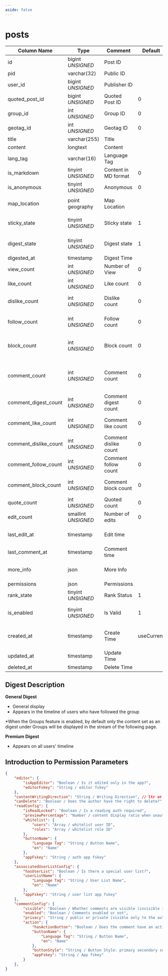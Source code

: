 ```yaml
---
aside: false
---
```


# posts

| Column Name | Type | Comment | Default | Null | Remark |
| --- | --- | --- | --- | --- | --- |
| id | bigint *UNSIGNED* | Post ID | | NO | Auto Increment |
| pid | varchar(32) | Public ID |  | NO | **Unique** |
| user_id | bigint *UNSIGNED* | Publisher ID |  | NO | Related field [users->id](../users/users.md) |
| quoted_post_id | bigint *UNSIGNED* | Quoted Post ID | 0 | NO | 0 means no quote |
| group_id | int *UNSIGNED* | Group ID | 0 | NO | Related field [groups->id](groups.md) |
| geotag_id | int *UNSIGNED* | Geotag ID | 0 | NO | Related field [geotags->id](geotags.md) |
| title | varchar(255) | Title |  | YES |  |
| content | longtext | Content |  | YES |  |
| lang_tag | varchar(16) | Language Tag |  | YES |  |
| is_markdown | tinyint *UNSIGNED* | Content in MD format | 0 | NO | 0.No / 1.Yes |
| is_anonymous | tinyint *UNSIGNED* | Anonymous | 0 | NO | 0.No / 1.Yes |
| map_location | point<br>geography | Map Location |  | YES | `longitude`, `latitude`<br>`SRID 4326` |
| sticky_state | tinyint *UNSIGNED* | Sticky state | 1 | NO | 1.No / 2.Group Sticky / 3.Global Sticky |
| digest_state | tinyint *UNSIGNED* | Digest state | 1 | NO | 1.No / 2.General Digest / 3.Premium Digest |
| digested_at | timestamp | Digest Time |  | YES | Time set to Digest |
| view_count | int *UNSIGNED* | Number of View | 0 | NO | Count by plugin |
| like_count | int *UNSIGNED* | Like count | 0 | NO | Number of users who liked the post |
| dislike_count | int *UNSIGNED* | Dislike count | 0 | NO | Number of users who disliked the post |
| follow_count | int *UNSIGNED* | Follow count | 0 | NO | Number of users who followed (saved) the post |
| block_count | int *UNSIGNED* | Block count | 0 | NO | Number of users who blocked (not interested) the post |
| comment_count | int *UNSIGNED* | Comment count | 0 | NO | Number of comments on the post, including second-level replies |
| comment_digest_count | int *UNSIGNED* | Comment digest count | 0 | NO | Total number of digest comments on the post |
| comment_like_count | int *UNSIGNED* | Comment like count | 0 | NO | Total number of likes on all comments |
| comment_dislike_count | int *UNSIGNED* | Comment dislike count | 0 | NO | Total number of dislikes on all comments |
| comment_follow_count | int *UNSIGNED* | Comment follow count | 0 | NO | Total number of follows on all comments |
| comment_block_count | int *UNSIGNED* | Comment block count | 0 | NO | Total number of blocks on all comments |
| quote_count | int *UNSIGNED* | Quoted count | 0 | NO | Total number of posts quoted it |
| edit_count | smallint *UNSIGNED* | Number of edits | 0 | NO | Total number of edits |
| last_edit_at | timestamp | Edit time |  | YES | If editable after publish, record edit time here |
| last_comment_at | timestamp | Comment time |  | YES | Time of the latest comment |
| more_info | json | More Info |  | YES | E.g. publisher IP location name, device name, etc. |
| permissions | json | Permissions |  | YES |  |
| rank_state | tinyint *UNSIGNED* | Rank Status | 1 | NO | 1.Not set |
| is_enabled | tinyint *UNSIGNED* | Is Valid | 1 | NO | 0.Invalid (visible only to yourself) / 1.Valid |
| created_at | timestamp | Create Time | useCurrent | NO | For example, MySQL defaults to `CURRENT_TIMESTAMP` |
| updated_at | timestamp | Update Time |  | YES |  |
| deleted_at | timestamp | Delete Time |  | YES |  |

## Digest Description

**General Digest**
- General display
- Appears in the timeline of users who have followed the group

*When the Groups feature is enabled, by default only the content set as an digest under Groups will be displayed in the stream of the following page.

**Premium Digest**
- Appears on all users' timeline

## Introduction to Permission Parameters

```json
{
    "editor": {
        "isAppEditor": "Boolean / Is it edited only in the app?",
        "editorFskey": "String / editor fskey"
    },
    "contentWritingDirection": "String / Writing Direction", // ltr or rtl
    "canDelete": "Boolean / Does the author have the right to delete?",
    "readConfig": {
        "isReadLocked": "Boolean / Is a reading auth required",
        "previewPercentage": "Number / content display ratio when unauthorized",
        "whitelist": {
            "users": "Array / whitelist user ID",
            "roles": "Array / whitelist role ID"
        },
        "buttonName": {
            "Language Tag": "String / Button Name",
            "en": "Name"
        },
        "appFskey": "String / auth app fskey"
    },
    "associatedUserListConfig": {
        "hasUserList": "Boolean / Is there a special user list?",
        "userListName": {
            "Language Tag": "String / User List Name",
            "en": "Name"
        },
        "appFskey": "String / user list app fskey"
    },
    "commentConfig": {
        "visible": "Boolean / Whether comments are visible (invisible is hidden from everyone, including the author)",
        "enabled": "Boolean / Comments enabled or not",
        "privacy": "String / public or private (visible only to the author of the comment and the author of the post)",
        "action": {
            "hasActionButton": "Boolean / Does the comment have an action button?",
            "buttonName": {
                "Language Tag": "String / Button Name",
                "en": "Name"
            },
            "buttonStyle": "String / Button Style: primary secondary success danger warning info",
            "appFskey": "String / App fskey"
        }
    },
}
```

